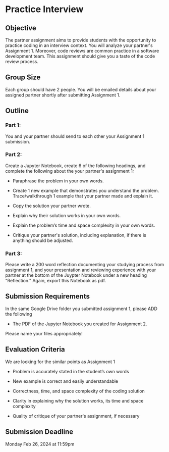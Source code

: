 # Practice Interview

## Objective

The partner assignment aims to provide students with the opportunity to practice coding in an interview context. You will analyze your partner's Assignment 1. Moreover, code reviews are common practice in a software development team. This assignment should give you a taste of the code review process.

## Group Size

Each group should have 2 people. You will be emailed details about your assigned partner shortly after submitting Assignment 1. 

## Outline

### Part 1:

You and your partner should send to each other your Assignment 1 submission.


### Part 2:

Create a Jupyter Notebook, create 6 of the following headings, and complete the following about the your partner's assignment 1:

-   Paraphrase the problem in your own words.

-   Create 1 new example that demonstrates you understand the problem. Trace/walkthrough 1 example that your partner made and explain it.

-   Copy the solution your partner wrote. 

-   Explain why their solution works in your own words.

-   Explain the problem’s time and space complexity in your own words.

-   Critique your partner's solution, including explanation, if there is anything should be adjusted.

### Part 3:

Please write a 200 word reflection documenting your studying process from assignment 1, and your presentation and reviewing experience with your partner at the bottom of the Juypter Notebook under a new heading "Reflection." Again, export this Notebook as pdf.

## Submission Requirements 

In the same Google Drive folder you submitted assignment 1, please ADD the following

-   The PDF of the Jupyter Notebook you created for Assignment 2.

Please name your files appropriately!

## Evaluation Criteria

We are looking for the similar points as Assignment 1

-   Problem is accurately stated in the student’s own words

-   New example is correct and easily understandable

-   Correctness, time, and space complexity of the coding solution

-   Clarity in explaining why the solution works, its time and space complexity

-   Quality of critique of your partner's assignment, if necessary

## Submission Deadline
Monday Feb 26, 2024 at 11:59pm
